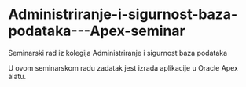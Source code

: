 # Administriranje-i-sigurnost-baza-podataka---Apex-seminar
Seminarski rad iz kolegija Administriranje i sigurnost baza podataka

U ovom seminarskom radu zadatak jest izrada aplikacije u Oracle Apex alatu.
